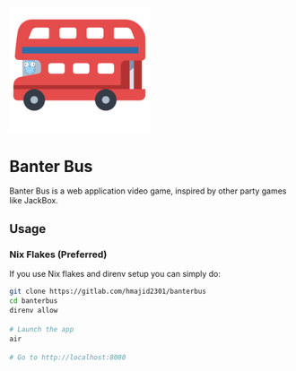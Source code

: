 <img src="docs/logo.png" alt="Logo" width="250">

# Banter Bus
Banter Bus is a web application video game, inspired by other party games like JackBox.

## Usage

### Nix Flakes (Preferred)

If you use Nix flakes and direnv setup you can simply do:

```bash
git clone https://gitlab.com/hmajid2301/banterbus
cd banterbus
direnv allow

# Launch the app
air

# Go to http://localhost:8080
```
